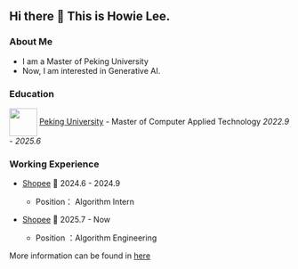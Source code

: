 ## Hi there 👋 This is Howie Lee.

<!--
**HowiePix/HowiePix** is a ✨ _special_ ✨ repository because its `README.md` (this file) appears on your GitHub profile.

Here are some ideas to get you started:

- 🔭 I’m currently working on ...
- 🌱 I’m currently learning ...
- 👯 I’m looking to collaborate on ...
- 🤔 I’m looking for help with ...
- 💬 Ask me about ...
- 📫 How to reach me: ...
- 😄 Pronouns: ...
- ⚡ Fun fact: ...
-->

### About Me

* I am a Master of Peking University 
* Now, I am interested in Generative AI.

### Education

<img src="https://www.pku.edu.cn/pku_logo_red.png" width = "50" height = "50"  align=center /> [Peking University](https://www.pku.edu.cn) - Master of Computer Applied Technology
*2022.9 - 2025.6*


### Working Experience

- [Shopee](https://shopee.com) 📌 2024.6 - 2024.9
  - Position： Algorithm Intern

- [Shopee](https://shopee.com) 📌 2025.7 - Now
  - Position ：Algorithm Engineering
 
More information can be found in [here](https://hhhowieli.github.io)

